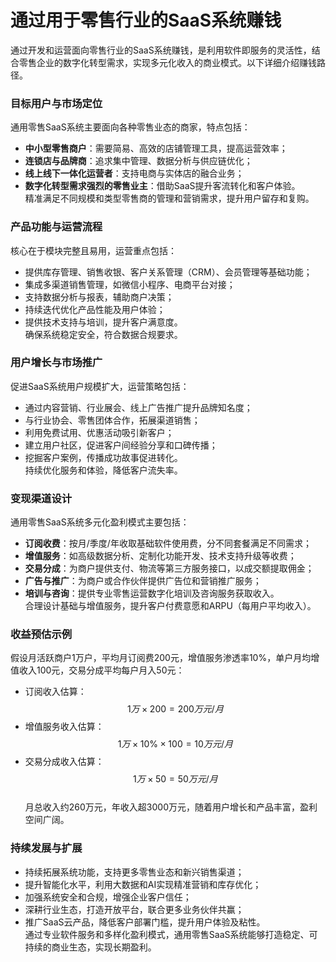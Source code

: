 # 通过用于零售行业的SaaS系统赚钱

通过开发和运营面向零售行业的SaaS系统赚钱，是利用软件即服务的灵活性，结合零售企业的数字化转型需求，实现多元化收入的商业模式。以下详细介绍赚钱路径。

### 目标用户与市场定位  
通用零售SaaS系统主要面向各种零售业态的商家，特点包括：  
* **中小型零售商户**：需要简易、高效的店铺管理工具，提高运营效率；  
* **连锁店与品牌商**：追求集中管理、数据分析与供应链优化；  
* **线上线下一体化运营者**：支持电商与实体店的融合业务；  
* **数字化转型需求强烈的零售业主**：借助SaaS提升客流转化和客户体验。  
精准满足不同规模和类型零售商的管理和营销需求，提升用户留存和复购。

### 产品功能与运营流程  
核心在于模块完整且易用，运营重点包括：  
* 提供库存管理、销售收银、客户关系管理（CRM）、会员管理等基础功能；  
* 集成多渠道销售管理，如微信小程序、电商平台对接；  
* 支持数据分析与报表，辅助商户决策；  
* 持续迭代优化产品性能及用户体验；  
* 提供技术支持与培训，提升客户满意度。  
确保系统稳定安全，符合数据合规要求。

### 用户增长与市场推广  
促进SaaS系统用户规模扩大，运营策略包括：  
* 通过内容营销、行业展会、线上广告推广提升品牌知名度；  
* 与行业协会、零售团体合作，拓展渠道销售；  
* 利用免费试用、优惠活动吸引新客户；  
* 建立用户社区，促进客户间经验分享和口碑传播；  
* 挖掘客户案例，传播成功故事促进转化。  
持续优化服务和体验，降低客户流失率。

### 变现渠道设计  
通用零售SaaS系统多元化盈利模式主要包括：  
* **订阅收费**：按月/季度/年收取基础软件使用费，分不同套餐满足不同需求；  
* **增值服务**：如高级数据分析、定制化功能开发、技术支持升级等收费；  
* **交易分成**：为商户提供支付、物流等第三方服务接口，以成交额提取佣金；  
* **广告与推广**：为商户或合作伙伴提供广告位和营销推广服务；  
* **培训与咨询**：提供专业零售运营数字化培训及咨询服务获取收入。  
合理设计基础与增值服务，提升客户付费意愿和ARPU（每用户平均收入）。

### 收益预估示例  
假设月活跃商户1万户，平均月订阅费200元，增值服务渗透率10%，单户月均增值收入100元，交易分成平均每户月入50元：  
* 订阅收入估算：$$ 1万 \times 200 = 200万元/月 $$  
* 增值服务收入估算：$$ 1万 \times 10\% \times 100 = 10万元/月 $$  
* 交易分成收入估算：$$ 1万 \times 50 = 50万元/月 $$  
月总收入约260万元，年收入超3000万元，随着用户增长和产品丰富，盈利空间广阔。

### 持续发展与扩展  
* 持续拓展系统功能，支持更多零售业态和新兴销售渠道；  
* 提升智能化水平，利用大数据和AI实现精准营销和库存优化；  
* 加强系统安全和合规，增强企业客户信任；  
* 深耕行业生态，打造开放平台，联合更多业务伙伴共赢；  
* 推广SaaS云产品，降低客户部署门槛，提升用户体验及粘性。  
通过专业软件服务和多样化盈利模式，通用零售SaaS系统能够打造稳定、可持续的商业生态，实现长期盈利。